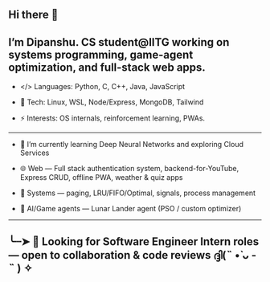 ## Hi there 👋
I’m Dipanshu. CS student@IITG working on systems programming, game-agent optimization, and full-stack web apps.
---
- </> Languages: Python, C, C++, Java, JavaScript
  
- 🤖 Tech: Linux, WSL, Node/Express, MongoDB, Tailwind
  

- ⚡ Interests: OS internals, reinforcement learning, PWAs.

---
<!--
**code-dipanshuRaj/code-dipanshuRaj** is a ✨ _special_ ✨ repository because its `README.md` (this file) appears on your GitHub profile.

Here are some ideas to get you started:

- 🔭 I’m currently working on ...
- 👯 I’m looking to collaborate on ...
- 🤔 I’m looking for help with ...
-  Ask me about ...
- 📫 How to reach me: ...
- 😄 Pronouns: ...
-  Fun fact: ...
-->

- 🌱 I’m currently learning Deep Neural Networks and exploring Cloud Services
  
- 🌐 Web — Full stack authentication system, backend-for-YouTube, Express CRUD, offline PWA, weather & quiz apps

- 🔧 Systems — paging, LRU/FIFO/Optimal, signals, process management

- 🤖 AI/Game agents — Lunar Lander agent (PSO / custom optimizer)

---

╰┈➤ 📂 Looking for Software Engineer Intern roles — open to collaboration & code reviews
    ദ്ദി(˵ •̀ ᴗ - ˵ ) ✧ 
--
